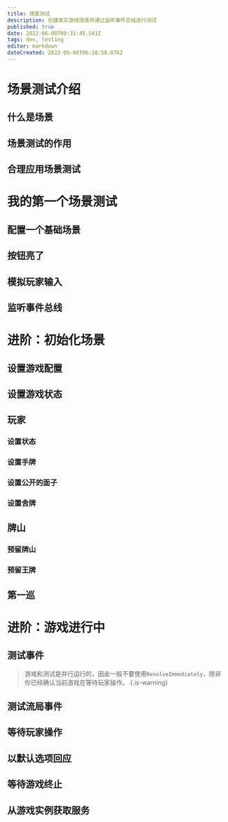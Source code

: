 ```yaml
---
title: 场景测试
description: 创建真实游戏场景并通过监听事件总线进行测试
published: true
date: 2022-06-08T09:31:45.541Z
tags: dev, testing
editor: markdown
dateCreated: 2022-05-06T06:18:58.076Z
---
```


# 场景测试介绍

## 什么是场景

## 场景测试的作用

## 合理应用场景测试

# 我的第一个场景测试

## 配置一个基础场景

## 按钮亮了

## 模拟玩家输入

## 监听事件总线

# 进阶：初始化场景

## 设置游戏配置

## 设置游戏状态

## 玩家

### 设置状态

### 设置手牌

### 设置公开的面子

### 设置舍牌

## 牌山

### 预留牌山

### 预留王牌

## 第一巡

# 进阶：游戏进行中

## 测试事件

> 游戏和测试是并行运行的，因此一般不要使用`ResolveImmediately`，除非你已经确认当前游戏在等待玩家操作。
{.is-warning}

## 测试流局事件

## 等待玩家操作

## 以默认选项回应

## 等待游戏终止

## 从游戏实例获取服务

